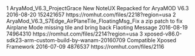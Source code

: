 <?xml version="1.0" encoding="utf-8"?>
 <hash>
<addons>
<addon>
<id>1</id> 
<!-- Use integers only, make them unique --> <name>AryaMod_V6.3_ProjectGrace</name> 
<!-- The name, simples --> 
<description>New NoteUX Repacked for AryaMOD V6.3 </description> 
<!-- You can use markdown here if you want --> <updated-at>2016-08-20</updated-at> 
<!-- Must be in yyyy-mm-dd format --> <size>152421657</size> 
<!-- filesize in bytes --> 
<download-link> https://romhut.com/files/2218?region=usa </download-link> 
</addon>
<addon>
<id>2</id> 
<!-- Use integers only, make them unique --> <name>AryaMod_V6.3_S7Edge_AirPlaneTile_FloatingMsg_Fix</name> 
<!-- The name, simples --> 
<description>a zip patch to fix Airplane Mode missing tile and bring back Flaoting Message</description> 
<!-- You can use markdown here if you want --> <updated-at>2016-08-19</updated-at> 
<!-- Must be in yyyy-mm-dd format --> <size>74964310</size> 
<!-- filesize in bytes --> 
<download-link> https://romhut.com/files/2214?region=usa </download-link> 
</addon>
<addon>
<id>3</id> 
<!-- Use integers only, make them unique --> <name>xposed-v86.0-sdk23-arm-custom-build-by-wanam-20160709</name> 
<!-- The name, simples --> 
<description>Compatible Xposed Framework</description> 
<!-- You can use markdown here if you want --> <updated-at>2016-07-09</updated-at> 
<!-- Must be in yyyy-mm-dd format --> <size>4876537</size> 
<!-- filesize in bytes --> 
<download-link> https://romhut.com/files/2116 </download-link> 
</addon> 
</addons> 
</hash>
